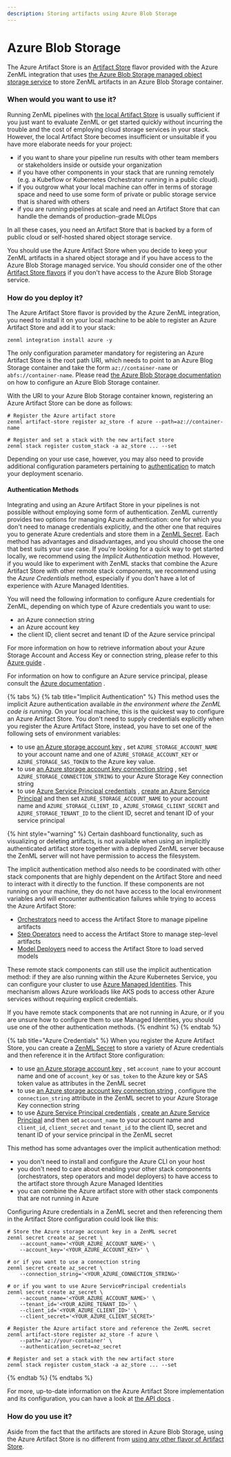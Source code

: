 ```yaml
---
description: Storing artifacts using Azure Blob Storage
---
```


# Azure Blob Storage

The Azure Artifact Store is an [Artifact Store](artifact-stores.md) flavor provided with the Azure ZenML integration that uses [the Azure Blob Storage managed object storage service](https://azure.microsoft.com/en-us/services/storage/blobs/) to store ZenML artifacts in an Azure Blob Storage container.

### When would you want to use it?

Running ZenML pipelines with [the local Artifact Store](local.md) is usually sufficient if you just want to evaluate ZenML or get started quickly without incurring the trouble and the cost of employing cloud storage services in your stack. However, the local Artifact Store becomes insufficient or unsuitable if you have more elaborate needs for your project:

* if you want to share your pipeline run results with other team members or stakeholders inside or outside your organization
* if you have other components in your stack that are running remotely (e.g. a Kubeflow or Kubernetes Orchestrator running in a public cloud).
* if you outgrow what your local machine can offer in terms of storage space and need to use some form of private or public storage service that is shared with others
* if you are running pipelines at scale and need an Artifact Store that can handle the demands of production-grade MLOps

In all these cases, you need an Artifact Store that is backed by a form of public cloud or self-hosted shared object storage service.

You should use the Azure Artifact Store when you decide to keep your ZenML artifacts in a shared object storage and if you have access to the Azure Blob Storage managed service. You should consider one of the other [Artifact Store flavors](artifact-stores.md#artifact-store-flavors) if you don't have access to the Azure Blob Storage service.

### How do you deploy it?

The Azure Artifact Store flavor is provided by the Azure ZenML integration, you need to install it on your local machine to be able to register an Azure Artifact Store and add it to your stack:

```shell
zenml integration install azure -y
```

The only configuration parameter mandatory for registering an Azure Artifact Store is the root path URI, which needs to point to an Azure Blog Storage container and take the form `az://container-name` or `abfs://container-name`. Please read [the Azure Blob Storage documentation](https://docs.microsoft.com/en-us/azure/storage/blobs/storage-quickstart-blobs-portal) on how to configure an Azure Blob Storage container.

With the URI to your Azure Blob Storage container known, registering an Azure Artifact Store can be done as follows:

```shell
# Register the Azure artifact store
zenml artifact-store register az_store -f azure --path=az://container-name

# Register and set a stack with the new artifact store
zenml stack register custom_stack -a az_store ... --set
```

Depending on your use case, however, you may also need to provide additional configuration parameters pertaining to [authentication](azure.md#authentication-methods) to match your deployment scenario.

#### Authentication Methods

Integrating and using an Azure Artifact Store in your pipelines is not possible without employing some form of authentication. ZenML currently provides two options for managing Azure authentication: one for which you don't need to manage credentials explicitly, and the other one that requires you to generate Azure credentials and store them in a [ZenML Secret](../../../platform-guide/set-up-your-mlops-platform/use-the-secret-store/use-the-secret-store.md). Each method has advantages and disadvantages, and you should choose the one that best suits your use case. If you're looking for a quick way to get started locally, we recommend using the _Implicit Authentication_ method. However, if you would like to experiment with ZenML stacks that combine the Azure Artifact Store with other remote stack components, we recommend using the _Azure Credentials_ method, especially if you don't have a lot of experience with Azure Managed Identities.

You will need the following information to configure Azure credentials for ZenML, depending on which type of Azure credentials you want to use:

* an Azure connection string
* an Azure account key
* the client ID, client secret and tenant ID of the Azure service principal

For more information on how to retrieve information about your Azure Storage Account and Access Key or connection string, please refer to this [Azure guide](https://docs.microsoft.com/en-us/azure/storage/blobs/storage-quickstart-blobs-python?tabs=environment-variable-windows#copy-your-credentials-from-the-azure-portal) .

For information on how to configure an Azure service principal, please consult the [Azure documentation](https://docs.microsoft.com/en-us/azure/active-directory/develop/howto-create-service-principal-portal) .

{% tabs %}
{% tab title="Implicit Authentication" %}
This method uses the implicit Azure authentication available _in the environment where the ZenML code is running_. On your local machine, this is the quickest way to configure an Azure Artifact Store. You don't need to supply credentials explicitly when you register the Azure Artifact Store, instead, you have to set one of the following sets of environment variables:

* to use [an Azure storage account key](https://learn.microsoft.com/en-us/azure/storage/common/storage-account-keys-manage) , set `AZURE_STORAGE_ACCOUNT_NAME` to your account name and one of `AZURE_STORAGE_ACCOUNT_KEY` or `AZURE_STORAGE_SAS_TOKEN` to the Azure key value.
* to use [an Azure storage account key connection string](https://learn.microsoft.com/en-us/azure/storage/common/storage-account-keys-manage) , set `AZURE_STORAGE_CONNECTION_STRING` to your Azure Storage Key connection string
* to use [Azure Service Principal credentials](https://learn.microsoft.com/en-us/azure/active-directory/develop/app-objects-and-service-principals) , [create an Azure Service Principal](https://learn.microsoft.com/en-us/azure/active-directory/develop/howto-create-service-principal-portal) and then set `AZURE_STORAGE_ACCOUNT_NAME` to your account name and `AZURE_STORAGE_CLIENT_ID` , `AZURE_STORAGE_CLIENT_SECRET` and `AZURE_STORAGE_TENANT_ID` to the client ID, secret and tenant ID of your service principal

{% hint style="warning" %}
Certain dashboard functionality, such as visualizing or deleting artifacts, is not available when using an implicitly authenticated artifact store together with a deployed ZenML server because the ZenML server will not have permission to access the filesystem.

The implicit authentication method also needs to be coordinated with other stack components that are highly dependent on the Artifact Store and need to interact with it directly to the function. If these components are not running on your machine, they do not have access to the local environment variables and will encounter authentication failures while trying to access the Azure Artifact Store:

* [Orchestrators](../orchestrators/orchestrators.md) need to access the Artifact Store to manage pipeline artifacts
* [Step Operators](../step-operators/step-operators.md) need to access the Artifact Store to manage step-level artifacts
* [Model Deployers](../model-deployers/model-deployers.md) need to access the Artifact Store to load served models

These remote stack components can still use the implicit authentication method: if they are also running within the Azure Kubernetes Service, you can configure your cluster to use [Azure Managed Identities](https://docs.microsoft.com/en-us/azure/aks/use-managed-identity). This mechanism allows Azure workloads like AKS pods to access other Azure services without requiring explicit credentials.

If you have remote stack components that are not running in Azure, or if you are unsure how to configure them to use Managed Identities, you should use one of the other authentication methods.
{% endhint %}
{% endtab %}

{% tab title="Azure Credentials" %}
When you register the Azure Artifact Store, you can create a [ZenML Secret](../../../platform-guide/set-up-your-mlops-platform/use-the-secret-store/use-the-secret-store.md) to store a variety of Azure credentials and then reference it in the Artifact Store configuration:

* to use [an Azure storage account key](https://learn.microsoft.com/en-us/azure/storage/common/storage-account-keys-manage) , set `account_name` to your account name and one of `account_key` or `sas_token` to the Azure key or SAS token value as attributes in the ZenML secret
* to use [an Azure storage account key connection string](https://learn.microsoft.com/en-us/azure/storage/common/storage-account-keys-manage) , configure the `connection_string` attribute in the ZenML secret to your Azure Storage Key connection string
* to use [Azure Service Principal credentials](https://learn.microsoft.com/en-us/azure/active-directory/develop/app-objects-and-service-principals) , [create an Azure Service Principal](https://learn.microsoft.com/en-us/azure/active-directory/develop/howto-create-service-principal-portal) and then set `account_name` to your account name and `client_id`, `client_secret` and `tenant_id` to the client ID, secret and tenant ID of your service principal in the ZenML secret

This method has some advantages over the implicit authentication method:

* you don't need to install and configure the Azure CLI on your host
* you don't need to care about enabling your other stack components (orchestrators, step operators and model deployers) to have access to the artifact store through Azure Managed Identities
* you can combine the Azure artifact store with other stack components that are not running in Azure

Configuring Azure credentials in a ZenML secret and then referencing them in the Artifact Store configuration could look like this:

```shell
# Store the Azure storage account key in a ZenML secret
zenml secret create az_secret \
    --account_name='<YOUR_AZURE_ACCOUNT_NAME>' \
    --account_key='<YOUR_AZURE_ACCOUNT_KEY>' \

# or if you want to use a connection string
zenml secret create az_secret \
    --connection_string='<YOUR_AZURE_CONNECTION_STRING>'

# or if you want to use Azure ServicePrincipal credentials
zenml secret create az_secret \
    --account_name='<YOUR_AZURE_ACCOUNT_NAME>' \
    --tenant_id='<YOUR_AZURE_TENANT_ID>' \
    --client_id='<YOUR_AZURE_CLIENT_ID>' \
    --client_secret='<YOUR_AZURE_CLIENT_SECRET>'

# Register the Azure artifact store and reference the ZenML secret
zenml artifact-store register az_store -f azure \
    --path='az://your-container' \
    --authentication_secret=az_secret

# Register and set a stack with the new artifact store
zenml stack register custom_stack -a az_store ... --set
```
{% endtab %}
{% endtabs %}

For more, up-to-date information on the Azure Artifact Store implementation and its configuration, you can have a look at [the API docs](https://apidocs.zenml.io/latest/integration\_code\_docs/integrations-azure/#zenml.integrations.azure.artifact\_stores) .

### How do you use it?

Aside from the fact that the artifacts are stored in Azure Blob Storage, using the Azure Artifact Store is no different from [using any other flavor of Artifact Store](artifact-stores.md#how-to-use-it).
